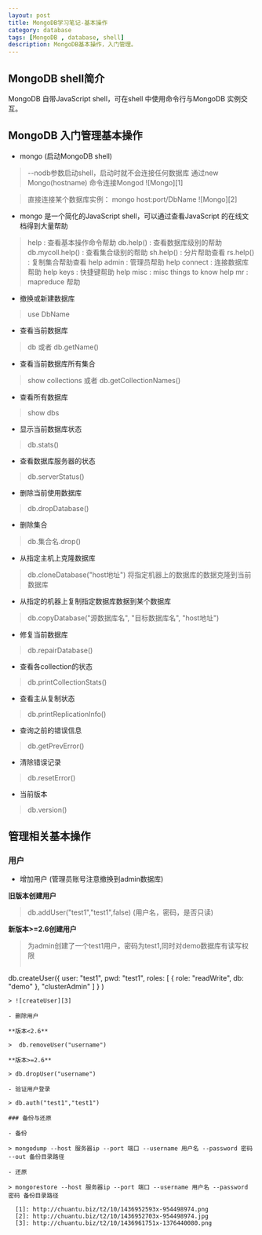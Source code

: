 ```yaml
---
layout: post
title: MongoDB学习笔记-基本操作
category: database
tags: [MongoDB , database, shell]
description: MongoDB基本操作，入门管理。
---
```


## MongoDB shell简介 
MongoDB 自带JavaScript shell，可在shell 中使用命令行与MongoDB 实例交互。

## MongoDB 入门管理基本操作

- mongo (启动MongoDB shell)

>--nodb参数启动shell，启动时就不会连接任何数据库
> 通过new Mongo(hostname) 命令连接Mongod
![Mongo][1]

> 直接连接某个数据库实例：
mongo host:port/DbName
![Mongo][2]

- mongo 是一个简化的JavaScript shell，可以通过查看JavaScript 的在线文档得到大量帮助

> help : 查看基本操作命令帮助
> db.help() : 查看数据库级别的帮助
> db.mycoll.help() : 查看集合级别的帮助
> sh.help() : 分片帮助查看
> rs.help() : 复制集合帮助查看
> help admin : 管理员帮助
> help connect : 连接数据库帮助
> help keys : 快捷键帮助
> help misc : misc things to know
> help mr : mapreduce 帮助

- 撤换或新建数据库

> use DbName

- 查看当前数据库

> db 或者 db.getName()

- 查看当前数据库所有集合

> show collections 或者 db.getCollectionNames()

- 查看所有数据库

> show dbs 

- 显示当前数据库状态

> db.stats()

- 查看数据库服务器的状态

> db.serverStatus()

- 删除当前使用数据库

> db.dropDatabase()

- 删除集合

> db.集合名.drop()

- 从指定主机上克隆数据库

> db.cloneDatabase("host地址")
将指定机器上的数据库的数据克隆到当前数据库

- 从指定的机器上复制指定数据库数据到某个数据库

> db.copyDatabase("源数据库名", "目标数据库名", "host地址")

- 修复当前数据库

> db.repairDatabase()

- 查看各collection的状态

> db.printCollectionStats()

- 查看主从复制状态

> db.printReplicationInfo()

- 查询之前的错误信息
 
> db.getPrevError()

- 清除错误记录
 
> db.resetError()

- 当前版本

> db.version()

## 管理相关基本操作

### 用户

- 增加用户 (管理员账号注意撤换到admin数据库)

**旧版本创建用户**

> db.addUser("test1","test1",false) (用户名，密码，是否只读)

**新版本>=2.6创建用户**

> 为admin创建了一个test1用户，密码为test1,同时对demo数据库有读写权限
> ```
db.createUser({
     user: "test1",
     pwd: "test1",
     roles:
       [
         { role: "readWrite", db: "demo" },
         "clusterAdmin"
       ]
   }
)
```
> ![createUser][3]

- 删除用户

**版本<2.6**

>  db.removeUser("username")

**版本>=2.6**

> db.dropUser("username")

- 验证用户登录

> db.auth("test1","test1")

### 备份与还原

- 备份

> mongodump --host 服务器ip --port 端口 --username 用户名 --password 密码 --out 备份目录路径

- 还原

> mongorestore --host 服务器ip --port 端口 --username 用户名 --password 密码 备份目录路径

  [1]: http://chuantu.biz/t2/10/1436952593x-954498974.png
  [2]: http://chuantu.biz/t2/10/1436952703x-954498974.jpg
  [3]: http://chuantu.biz/t2/10/1436961751x-1376440080.png